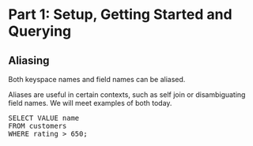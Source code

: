 # Part 1: Setup, Getting Started and Querying

## Aliasing

Both keyspace names and field names can be aliased.

Aliases are useful in certain contexts, such as self join or disambiguating field names. 
We will meet examples of both today.

<pre id="example">
SELECT VALUE name
FROM customers
WHERE rating > 650;
</pre>
